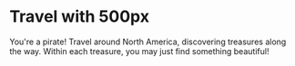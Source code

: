 Travel with 500px
===============

You're a pirate! Travel around North America, discovering treasures along the
way. Within each treasure, you may just find something beautiful!
